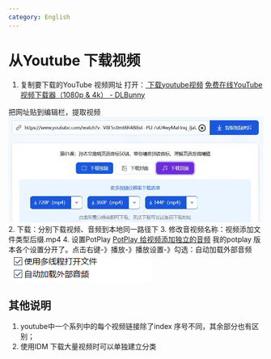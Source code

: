 ```yaml
---
category: English
---
```


# 从Youtube 下载视频
1. 复制要下载的YouTube 视频网址
打开：[ 下载youtube视频](https://snapany.com/zh/youtube)
[免费在线YouTube视频下载器（1080p & 4k） - DLBunny](https://www.dlbunny.com/zh-CN/youtube)

把网址贴到编辑栏，提取视频
![|515x214](./attachments/从Youtube%20下载视频.webp)
2. 下载：分别下载视频、音频到本地同一路径下
3. 修改音视频名称：视频添加文件类型后缀.mp4
4. 设置PotPlay
[PotPlay 给视频添加独立的音频](http://www.potplayercn.com/course/2982.html)
	我的potplay 版本各个设置分开了。点击右键-》播放-》播放设置-》勾选：自动加载外部音频
![](./attachments/从Youtube%20下载视频-1.webp)

## 其他说明
1. youtube中一个系列中的每个视频链接除了index 序号不同，其余部分也有区别；
2. 使用IDM 下载大量视频时可以单独建立分类

